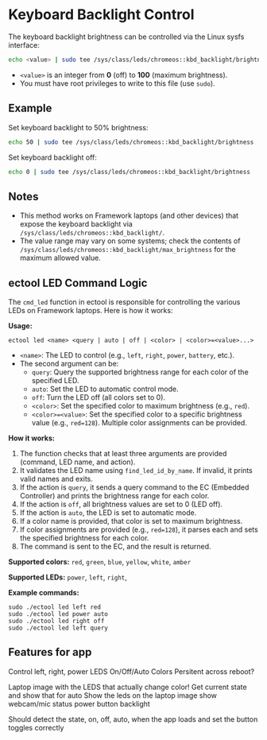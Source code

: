 
# Keyboard Backlight Control

The keyboard backlight brightness can be controlled via the Linux sysfs interface:

```sh
echo <value> | sudo tee /sys/class/leds/chromeos::kbd_backlight/brightness
```

- `<value>` is an integer from **0** (off) to **100** (maximum brightness).
- You must have root privileges to write to this file (use `sudo`).

## Example

Set keyboard backlight to 50% brightness:

```sh
echo 50 | sudo tee /sys/class/leds/chromeos::kbd_backlight/brightness
```

Set keyboard backlight off:

```sh
echo 0 | sudo tee /sys/class/leds/chromeos::kbd_backlight/brightness
```

## Notes
- This method works on Framework laptops (and other devices) that expose the keyboard backlight via `/sys/class/leds/chromeos::kbd_backlight/`.
- The value range may vary on some systems; check the contents of `/sys/class/leds/chromeos::kbd_backlight/max_brightness` for the maximum allowed value.



## ectool LED Command Logic

The `cmd_led` function in ectool is responsible for controlling the various LEDs on Framework laptops. Here is how it works:

**Usage:**

```
ectool led <name> <query | auto | off | <color> | <color>=<value>...>
```

- `<name>`: The LED to control (e.g., `left`, `right`, `power`, `battery`, etc.).
- The second argument can be:
  - `query`: Query the supported brightness range for each color of the specified LED.
  - `auto`: Set the LED to automatic control mode.
  - `off`: Turn the LED off (all colors set to 0).
  - `<color>`: Set the specified color to maximum brightness (e.g., `red`).
  - `<color>=<value>`: Set the specified color to a specific brightness value (e.g., `red=128`). Multiple color assignments can be provided.

**How it works:**

1. The function checks that at least three arguments are provided (command, LED name, and action).
2. It validates the LED name using `find_led_id_by_name`. If invalid, it prints valid names and exits.
3. If the action is `query`, it sends a query command to the EC (Embedded Controller) and prints the brightness range for each color.
4. If the action is `off`, all brightness values are set to 0 (LED off).
5. If the action is `auto`, the LED is set to automatic mode.
6. If a color name is provided, that color is set to maximum brightness.
7. If color assignments are provided (e.g., `red=128`), it parses each and sets the specified brightness for each color.
8. The command is sent to the EC, and the result is returned.

**Supported colors:** `red`, `green`, `blue`, `yellow`, `white`, `amber`

**Supported LEDs:** `power`, `left`, `right`,

**Example commands:**

```
sudo ./ectool led left red
sudo ./ectool led power auto
sudo ./ectool led right off
sudo ./ectool led left query
```


## Features for app
Control left, right, power LEDS
On/Off/Auto
Colors
Persitent across reboot?

Laptop image with the LEDS that actually change color!
Get current state and show that for auto
Show the leds on the laptop image
show webcam/mic status
power button backlight

Should detect the state, on, off, auto, when the app loads and set the button toggles correctly
